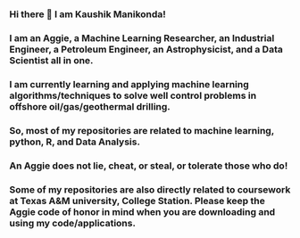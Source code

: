 ### Hi there 👋 I am Kaushik Manikonda!
### I am an Aggie, a Machine Learning Researcher, an Industrial Engineer, a Petroleum Engineer, an Astrophysicist, and a Data Scientist all in one.
### I am currently learning and applying machine learning algorithms/techniques to solve well control problems in offshore oil/gas/geothermal drilling.
### So, most of my repositories are related to machine learning, python, R, and Data Analysis.
### An Aggie does not lie, cheat, or steal, or tolerate those who do!
### Some of my repositories are also directly related to coursework at Texas A&M university, College Station. Please keep the Aggie code of honor in mind when you are downloading and using my code/applications.
<!--
**kaushikmanikonda/Kaushikmanikonda** is a ✨ _special_ ✨ repository because its `README.md` (this file) appears on your GitHub profile.

Here are some ideas to get you started:

- 🔭 I’m currently working on ...
- 🌱 I’m currently learning ...
- 👯 I’m looking to collaborate on ...
- 🤔 I’m looking for help with ...
- 💬 Ask me about ...
- 📫 How to reach me: ...
- 😄 Pronouns: ...
- ⚡ Fun fact: ...
-->
